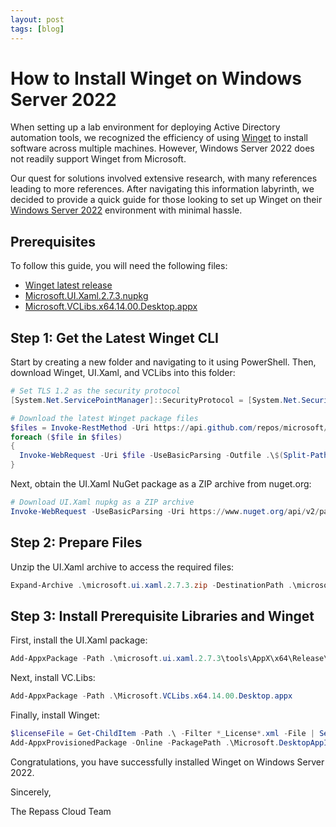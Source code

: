 ```yaml
---
layout: post
tags: [blog]
---
```


# How to Install Winget on Windows Server 2022

When setting up a lab environment for deploying Active Directory automation tools, we recognized the efficiency of using [Winget](https://github.com/microsoft/winget-cli) to install software across multiple machines. However, Windows Server 2022 does not readily support Winget from Microsoft.

Our quest for solutions involved extensive research, with many references leading to more references. After navigating this information labyrinth, we decided to provide a quick guide for those looking to set up Winget on their [Windows Server 2022](https://www.microsoft.com/en-us/evalcenter/evaluate-windows-server-2022) environment with minimal hassle.

## Prerequisites

To follow this guide, you will need the following files:

- [Winget latest release](https://api.github.com/repos/microsoft/winget-cli/releases/latest)
- [Microsoft.UI.Xaml.2.7.3.nupkg](https://www.nuget.org/api/v2/package/Microsoft.UI.Xaml/2.7.3)
- [Microsoft.VCLibs.x64.14.00.Desktop.appx](https://aka.ms/Microsoft.VCLibs.x64.14.00.Desktop.appx)

## Step 1: Get the Latest Winget CLI

Start by creating a new folder and navigating to it using PowerShell. Then, download Winget, UI.Xaml, and VCLibs into this folder:

```powershell
# Set TLS 1.2 as the security protocol
[System.Net.ServicePointManager]::SecurityProtocol = [System.Net.SecurityProtocolType]::Tls12

# Download the latest Winget package files
$files = Invoke-RestMethod -Uri https://api.github.com/repos/microsoft/winget-cli/releases/latest | Select-Object -ExpandProperty assets | Select-Object -ExpandProperty browser_download_url
foreach ($file in $files)
{
  Invoke-WebRequest -Uri $file -UseBasicParsing -Outfile .\$(Split-Path -Path $file -Leaf)
}
```

Next, obtain the UI.Xaml NuGet package as a ZIP archive from nuget.org:

```powershell
# Download UI.Xaml nupkg as a ZIP archive
Invoke-WebRequest -UseBasicParsing -Uri https://www.nuget.org/api/v2/package/Microsoft.UI.Xaml/2.7.3 -OutFile .\microsoft.ui.xaml.2.7.3.zip
```

## Step 2: Prepare Files

Unzip the UI.Xaml archive to access the required files:

```powershell
Expand-Archive .\microsoft.ui.xaml.2.7.3.zip -DestinationPath .\microsoft.ui.xaml.2.7.3
```

## Step 3: Install Prerequisite Libraries and Winget

First, install the UI.Xaml package:

```powershell
Add-AppxPackage -Path .\microsoft.ui.xaml.2.7.3\tools\AppX\x64\Release\Microsoft.UI.Xaml.2.7.appx
```

Next, install VC.Libs:

```powershell
Add-AppxPackage -Path .\Microsoft.VCLibs.x64.14.00.Desktop.appx
```

Finally, install Winget:

```powershell
$licenseFile = Get-ChildItem -Path .\ -Filter *_License*.xml -File | Select-Object -ExpandProperty FullName
Add-AppxProvisionedPackage -Online -PackagePath .\Microsoft.DesktopAppInstaller_8wekyb3d8bbwe.msixbundle -LicensePath $licenseFile
```

Congratulations, you have successfully installed Winget on Windows Server 2022.

Sincerely,

The Repass Cloud Team
